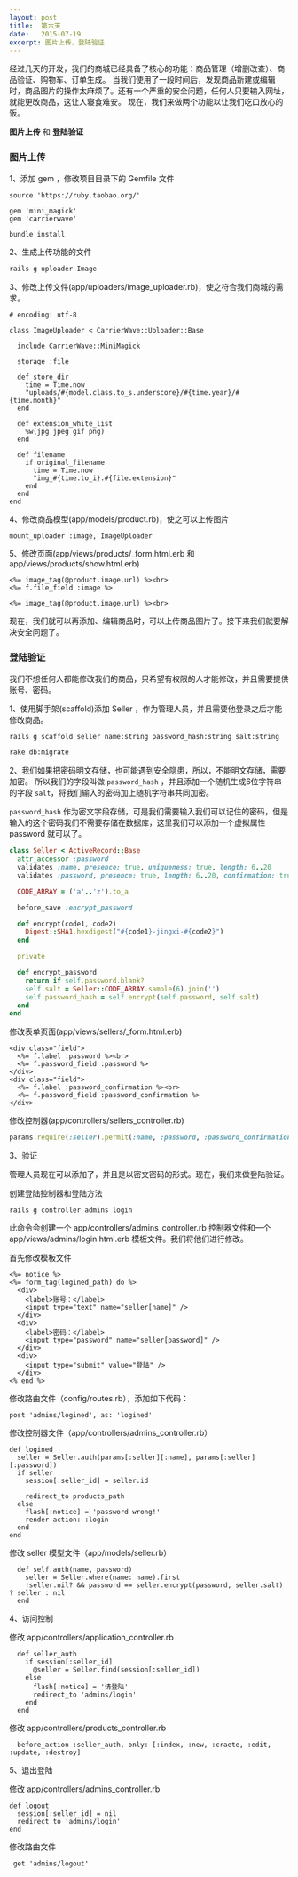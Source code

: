 ```yaml
---
layout: post
title:  第六天
date:   2015-07-19
excerpt: 图片上传，登陆验证
---
```


经过几天的开发，我们的商城已经具备了核心的功能：商品管理（增删改查）、商品验证、购物车、订单生成。
当我们使用了一段时间后，发现商品新建或编辑时，商品图片的操作太麻烦了。还有一个严重的安全问题，任何人只要输入网址，就能更改商品，这让人寝食难安。
现在，我们来做两个功能以让我们吃口放心的饭。

**图片上传** 和 **登陆验证**

### 图片上传

1、添加 gem ，修改项目目录下的 Gemfile 文件

```
source 'https://ruby.taobao.org/'
```

```
gem 'mini_magick'
gem 'carrierwave'
```

```bash
bundle install
```

2、生成上传功能的文件

```bash
rails g uploader Image
```

3、修改上传文件(app/uploaders/image_uploader.rb)，使之符合我们商城的需求。

```
# encoding: utf-8

class ImageUploader < CarrierWave::Uploader::Base

  include CarrierWave::MiniMagick

  storage :file

  def store_dir
    time = Time.now
    "uploads/#{model.class.to_s.underscore}/#{time.year}/#{time.month}"
  end

  def extension_white_list
    %w(jpg jpeg gif png)
  end

  def filename
    if original_filename
      time = Time.now
      "img_#{time.to_i}.#{file.extension}"
    end
  end
end
```

4、修改商品模型(app/models/product.rb)，使之可以上传图片

```
mount_uploader :image, ImageUploader
```


5、修改页面(app/views/products/_form.html.erb 和 app/views/products/show.html.erb)

```
<%= image_tag(@product.image.url) %><br>
<%= f.file_field :image %>
```

```
<%= image_tag(@product.image.url) %><br>
```

现在，我们就可以再添加、编辑商品时，可以上传商品图片了。接下来我们就要解决安全问题了。

### 登陆验证

我们不想任何人都能修改我们的商品，只希望有权限的人才能修改，并且需要提供账号、密码。

1、使用脚手架(scaffold)添加 Seller ，作为管理人员，并且需要他登录之后才能修改商品。

```bash
rails g scaffold seller name:string password_hash:string salt:string
```
```bash
rake db:migrate
```

2、我们如果把密码明文存储，也可能遇到安全隐患，所以，不能明文存储，需要加密。
所以我们的字段叫做 `password_hash` ，并且添加一个随机生成6位字符串的字段 `salt`，将我们输入的密码加上随机字符串共同加密。

`password_hash` 作为密文字段存储，可是我们需要输入我们可以记住的密码，但是输入的这个密码我们不需要存储在数据库，这里我们可以添加一个虚拟属性 password 就可以了。

```ruby
class Seller < ActiveRecord::Base
  attr_accessor :password
  validates :name, presence: true, uniqueness: true, length: 6..20
  validates :password, presence: true, length: 6..20, confirmation: true, on: :create

  CODE_ARRAY = ('a'..'z').to_a

  before_save :encrypt_password

  def encrypt(code1, code2)
    Digest::SHA1.hexdigest("#{code1}-jingxi-#{code2}")
  end

  private

  def encrypt_password
    return if self.password.blank?
    self.salt = Seller::CODE_ARRAY.sample(6).join('')
    self.password_hash = self.encrypt(self.password, self.salt)
  end
end
```

修改表单页面(app/views/sellers/_form.html.erb)

```
<div class="field">
  <%= f.label :password %><br>
  <%= f.password_field :password %>
</div>
<div class="field">
  <%= f.label :password_confirmation %><br>
  <%= f.password_field :password_confirmation %>
</div>
```

修改控制器(app/controllers/sellers_controller.rb)

```ruby
params.require(:seller).permit(:name, :password, :password_confirmation)
```

3、验证

管理人员现在可以添加了，并且是以密文密码的形式。现在，我们来做登陆验证。

创建登陆控制器和登陆方法

```
rails g controller admins login
```

此命令会创建一个 app/controllers/admins_controller.rb 控制器文件和一个 app/views/admins/login.html.erb 模板文件。我们将他们进行修改。

首先修改模板文件

```
<%= notice %>
<%= form_tag(logined_path) do %>
  <div>
    <label>账号：</label>
    <input type="text" name="seller[name]" />
  </div>
  <div>
    <label>密码：</label>
    <input type="password" name="seller[password]" />
  </div>
  <div>
    <input type="submit" value="登陆" />
  </div>
<% end %>
```

修改路由文件（config/routes.rb），添加如下代码：

```
post 'admins/logined', as: 'logined'
```

修改控制器文件（app/controllers/admins_controller.rb）

```
def logined
  seller = Seller.auth(params[:seller][:name], params[:seller][:password])
  if seller
    session[:seller_id] = seller.id

    redirect_to products_path
  else
    flash[:notice] = 'password wrong!'
    render action: :login
  end
end
```

修改 seller 模型文件（app/models/seller.rb）

```
  def self.auth(name, password)
    seller = Seller.where(name: name).first
    !seller.nil? && password == seller.encrypt(password, seller.salt) ? seller : nil
  end
```

4、访问控制

修改 app/controllers/application_controller.rb

```
  def seller_auth
    if session[:seller_id]
      @seller = Seller.find(session[:seller_id])
    else
      flash[:notice] = '请登陆'
      redirect_to 'admins/login'
    end
  end
```

修改 app/controllers/products_controller.rb

```
  before_action :seller_auth, only: [:index, :new, :craete, :edit, :update, :destroy]
```

5、退出登陆

修改 app/controllers/admins_controller.rb

```
def logout
  session[:seller_id] = nil
  redirect_to 'admins/login'
end
```

修改路由文件

```
 get 'admins/logout'
```